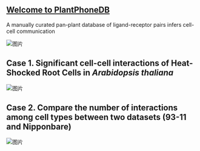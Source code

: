 
## [Welcome to PlantPhoneDB](https://jasonxu.shinyapps.io/PlantPhoneDB/)

A manually curated pan-plant database of ligand-receptor pairs infers cell-cell communication 


![图片](https://user-images.githubusercontent.com/11934986/135700266-4ba26d9f-0b4c-41bb-a1b8-a06aff12fbd7.png)

## Case 1. Significant cell-cell interactions of Heat-Shocked Root Cells in *Arabidopsis thaliana*

![图片](https://user-images.githubusercontent.com/11934986/136016102-12e6a465-c532-4daa-83cc-128faa6b5969.png)


## Case 2. Compare the number of interactions among cell types between two datasets (93-11 and Nipponbare)

![图片](https://user-images.githubusercontent.com/11934986/138243287-f28461ff-0fd1-42d3-8d9c-438f6b464d34.png)















